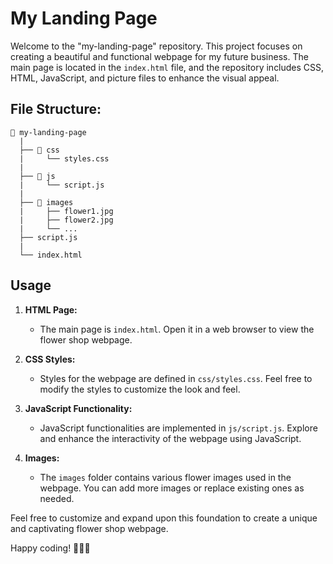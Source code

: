 # My Landing Page

Welcome to the "my-landing-page" repository. This project focuses on creating a beautiful and functional webpage for my future business. The main page is located in the `index.html` file, and the repository includes CSS, HTML, JavaScript, and picture files to enhance the visual appeal.

## File Structure:

```
📁 my-landing-page
  |
  ├── 📁 css
  |     └── styles.css
  |
  ├── 📁 js
  |     └── script.js
  |
  ├── 📁 images
  |     ├── flower1.jpg
  |     ├── flower2.jpg
  |     └── ...
  ├── script.js
  |  
  └── index.html
```

## Usage

1. **HTML Page:**
   - The main page is `index.html`. Open it in a web browser to view the flower shop webpage.

2. **CSS Styles:**
   - Styles for the webpage are defined in `css/styles.css`. Feel free to modify the styles to customize the look and feel.

3. **JavaScript Functionality:**
   - JavaScript functionalities are implemented in `js/script.js`. Explore and enhance the interactivity of the webpage using JavaScript.

4. **Images:**
   - The `images` folder contains various flower images used in the webpage. You can add more images or replace existing ones as needed.

Feel free to customize and expand upon this foundation to create a unique and captivating flower shop webpage.

Happy coding! 🌸🌼🌺
